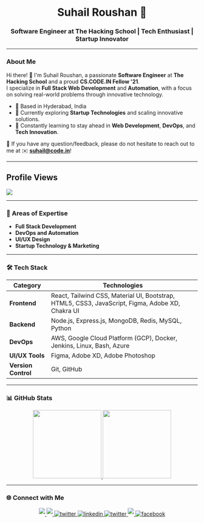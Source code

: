 <h1 align="center">Suhail Roushan 🚀</h1>
<h3 align="center">Software Engineer at The Hacking School | Tech Enthusiast | Startup Innovator</h3>

---

### About Me  

Hi there! 👋 I'm Suhail Roushan, a passionate **Software Engineer** at **The Hacking School** and a proud **CS.CODE.IN Fellow '21**.  
I specialize in **Full Stack Web Development** and **Automation**, with a focus on solving real-world problems through innovative technology.  

- 📍 Based in Hyderabad, India  
- 🔭 Currently exploring **Startup Technologies** and scaling innovative solutions.  
- 🌱 Constantly learning to stay ahead in **Web Development**, **DevOps**, and **Tech Innovation**.  

💬 If you have any question/feedback, please do not hesitate to reach out to me at ✉️ **suhail@code.in**!  

---

<h2 align="left">Profile Views</h2>
<img src="https://profile-counter.glitch.me/suhailroushan13/count.svg" />

---

### 🚀 Areas of Expertise  

- **Full Stack Development**  
- **DevOps and Automation**  
- **UI/UX Design**  
- **Startup Technology & Marketing**  

---

### 🛠️ Tech Stack  

| **Category**       | **Technologies**                                                                                       |
|---------------------|-------------------------------------------------------------------------------------------------------|
| **Frontend**        | React, Tailwind CSS, Material UI, Bootstrap, HTML5, CSS3, JavaScript, Figma, Adobe XD, Chakra UI       |
| **Backend**         | Node.js, Express.js, MongoDB, Redis, MySQL, Python                                                   |
| **DevOps**          | AWS, Google Cloud Platform (GCP), Docker, Jenkins, Linux, Bash, Azure                                |
| **UI/UX Tools**     | Figma, Adobe XD, Adobe Photoshop                                                                     |
| **Version Control** | Git, GitHub                                                                                          |

---

### 📊 GitHub Stats  

<p align="center">
  <a href="https://github.com/suhailroushan13">
    <img height="180em" src="https://github-readme-stats.vercel.app/api?username=suhailroushan13&show_icons=true&theme=radical&include_all_commits=true&count_private=true" />
    <img height="180em" src="https://github-readme-stats.vercel.app/api/top-langs/?username=suhailroushan13&layout=compact&langs_count=8&theme=radical" />
  </a>
</p>

---

### 🌐 Connect with Me  

<div align="center">

<div align="center">
 <a href="https://suhailroushan.com" target="_blank">
<img src=https://img.shields.io/badge/%20-🌐Website-blueviolet.svg?&style=for-the-badge&logo=healthinesses&logoColor=blueviolet%20alt=website style="margin-bottom: 5px;" />
</a>
  <a href="https://suhailroushan.in" target="_blank">
<img src=https://img.shields.io/badge/%20-📄RESUME-lightgrey.svg?&style=for-the-badge&logo=healthinesses&logoColor=blueviolet%20alt=website style="margin-bottom: 5px;" />
</a>

<a href="https://twitter.com/0xsuhailroushan" target="_blank">
<img src=https://img.shields.io/badge/twitter-%2300acee.svg?&style=for-the-badge&logo=twitter&logoColor=white alt=twitter style="margin-bottom: 5px;" />
</a>
<a href="https://linkedin.com/in/suhailroushan13" target="_blank">
<img src=https://img.shields.io/badge/linkedin-%231E77B5.svg?&style=for-the-badge&logo=linkedin&logoColor=white alt=linkedin style="margin-bottom: 5px;" />
</a>
 <a href="https://medium.com/@suhailroushan" target="_blank">
<img src=https://img.shields.io/badge/%20-MEDIUM-informational.svg?&style=for-the-badge&logo=medium&logoColor=white alt=twitter style="margin-bottom: 5px;" />
</a>
<a href="https://instagram.com/suhailroushan" target="_blank">
<img src=https://img.shields.io/badge/instagram-%23000000.svg?&style=for-the-badge&logo=instagram&logoColor=blueviolet%20alt=instagram style="margin-bottom: 5px;" />
</a>
<a href="https://www.facebook.com/your.suhailroushan/" target="_blank">
<img src=https://img.shields.io/badge/facebook-%232E87FB.svg?&style=for-the-badge&logo=facebook&logoColor=white alt=facebook style="margin-bottom: 5px;" />
</a>
</div>  
</div>
